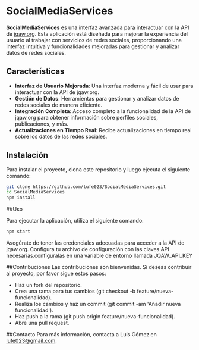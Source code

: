 # SocialMediaServices

**SocialMediaServices** es una interfaz avanzada para interactuar con la API de [jqaw.org](https://jqaw.org/). Esta aplicación está diseñada para mejorar la experiencia del usuario al trabajar con servicios de redes sociales, proporcionando una interfaz intuitiva y funcionalidades mejoradas para gestionar y analizar datos de redes sociales.

## Características

-   **Interfaz de Usuario Mejorada**: Una interfaz moderna y fácil de usar para interactuar con la API de jqaw.org.
-   **Gestión de Datos**: Herramientas para gestionar y analizar datos de redes sociales de manera eficiente.
-   **Integración Completa**: Acceso completo a la funcionalidad de la API de jqaw.org para obtener información sobre perfiles sociales, publicaciones, y más.
-   **Actualizaciones en Tiempo Real**: Recibe actualizaciones en tiempo real sobre los datos de las redes sociales.

## Instalación

Para instalar el proyecto, clona este repositorio y luego ejecuta el siguiente comando:

```bash
git clone https://github.com/lufe023/SocialMediaServices.git
cd SocialMediaServices
npm install
```

##Uso

Para ejecutar la aplicación, utiliza el siguiente comando:

```bash
npm start
```

Asegúrate de tener las credenciales adecuadas para acceder a la API de jqaw.org. Configura tu archivo de configuración con las claves API necesarias.configuralas en una variable de entorno llamada JQAW_API_KEY

##Contribuciones
Las contribuciones son bienvenidas. Si deseas contribuir al proyecto, por favor sigue estos pasos:

-   Haz un fork del repositorio.
-   Crea una rama para tus cambios (git checkout -b feature/nueva-funcionalidad).
-   Realiza los cambios y haz un commit (git commit -am 'Añadir nueva funcionalidad').
-   Haz push a la rama (git push origin feature/nueva-funcionalidad).
-   Abre una pull request.

##Contacto
Para más información, contacta a Luis Gómez en lufe023@gmail.com.

